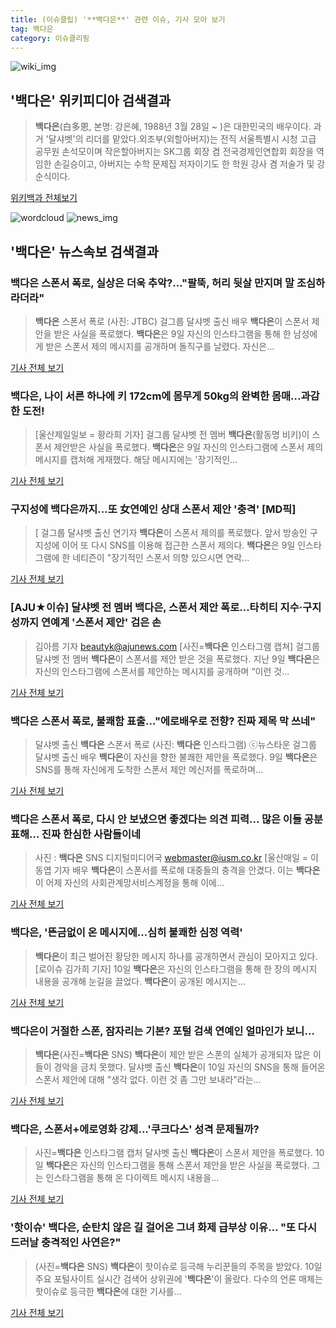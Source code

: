 ```yaml
---
title: (이슈클립) '**백다은**' 관련 이슈, 기사 모아 보기
tag: 백다은
category: 이슈클리핑
---
```

![wiki_img](https://user-images.githubusercontent.com/42597476/44503234-41136a80-a6d0-11e8-9071-6fc6418eafe4.png)
## **'**백다은**'** 위키피디아 검색결과
>**백다은**(白多恩, 본명: 강은혜, 1988년 3월 28일 ~ )은 대한민국의 배우이다. 과거 '달샤벳'의 리더를 맡았다.외조부(외할아버지)는 전직 서울특별시 시청 고급 공무원 손석모이며 작은할아버지는 SK그룹 회장 겸 전국경제인연합회 회장을 역임한 손길승이고, 아버지는 수학 문제집 저자이기도 한 학원 강사 겸 저술가 및 강순식이다.

<a href="https://ko.wikipedia.org/wiki/백다은" target="_blank">위키백과 전체보기</a>

![wordcloud](https://s3.ap-northeast-2.amazonaws.com/lyrics101-wordcloud/2018-09-10-1536579336.png)
![news_img](https://user-images.githubusercontent.com/42597476/44507050-1206f400-a6e4-11e8-8d98-7ffbfebb353f.png)
## **'**백다은**'** 뉴스속보 검색결과
### **백다은** 스폰서 폭로, 실상은 더욱 추악?…"팔뚝, 허리 뒷살 만지며 말 조심하라더라"

>**백다은** 스폰서 폭로 (사진: JTBC) 걸그룹 달샤벳 출신 배우 **백다은**이 스폰서 제안을 받은 사실을 폭로했다. **백다은**은 9일 자신의 인스타그램을 통해 한 남성에게 받은 스폰서 제의 메시지를 공개하며 돌직구를 날렸다. 자신은...

<a href="http://www.jemin.com/news/articleView.html?idxno=538095" target="_blank">기사 전체 보기</a>

### **백다은**, 나이 서른 하나에 키 172cm에 몸무게 50kg의 완벽한 몸매...과감한 도전!

>[울산제일일보 = 황라희 기자] 걸그룹 달샤벳 전 멤버 **백다은**(활동명 비키)이 스폰서 제안받은 사실을 폭로했다. **백다은**은 9일 자신의 인스타그램에 스폰서 제의 메시지를 캡처해 게재했다. 해당 메시지에는 '장기적인...

<a href="http://www.ujeil.com/news/articleView.html?idxno=214708" target="_blank">기사 전체 보기</a>

### 구지성에 **백다은**까지…또 女연예인 상대 스폰서 제안 '충격' [MD픽]

>[ 걸그룹 달샤벳 출신 연기자 **백다은**이 스폰서 제의를 폭로했다. 앞서 방송인 구지성에 이어 또 다시 SNS를 이용해 접근한 스폰서 제의다. **백다은**은 9일 인스타그램에 한 네티즌이 "장기적인 스폰서 의향 있으시면 연락...

<a href="http://www.mydaily.co.kr/new_yk/html/read.php?newsid=201809101833824829&ext=na" target="_blank">기사 전체 보기</a>

### [AJU★이슈] 달샤벳 전 멤버 **백다은**, 스폰서 제안 폭로…타히티 지수·구지성까지 연예계 '스폰서 제안' 검은 손

>김아름 기자 beautyk@ajunews.com [사진=**백다은** 인스타그램 캡쳐] 걸그룹 달샤벳 전 멤버 **백다은**이 스폰서를 제안 받은 것을 폭로했다. 지난 9일 **백다은**은 자신의 인스타그램에 스폰서를 제안하는 메시지를 공개하며 “이런 것...

<a href="http://www.ajunews.com/view/20180910153334743" target="_blank">기사 전체 보기</a>

### **백다은** 스폰서 폭로, 불쾌함 표출…"에로배우로 전향? 진짜 제목 막 쓰네"

>달샤벳 출신 **백다은** 스폰서 폭로 (사진: **백다은** 인스타그램) ⓒ뉴스타운 걸그룹 달샤벳 출신 배우 **백다은**이 자신을 향한 불쾌한 제안을 폭로했다. 9일 **백다은**은 SNS를 통해 자신에게 도착한 스폰서 제안 메신저를 폭로하며...

<a href="http://www.newstown.co.kr/news/articleView.html?idxno=339979" target="_blank">기사 전체 보기</a>

### **백다은** 스폰서 폭로, 다시 안 보냈으면 좋겠다는 의견 피력... 많은 이들 공분 표해... 진짜 한심한 사람들이네

>사진 : **백다은** SNS 디지털미디어국 webmaster@iusm.co.kr [울산매일 = 이동엽 기자 배우 **백다은**이 스폰서를 폭로해 대중들의 충격을 안겼다. 이는 **백다은**이 어제 자신의 사회관계망서비스계정을 통해 이에...

<a href="http://www.iusm.co.kr/news/articleView.html?idxno=816164" target="_blank">기사 전체 보기</a>

### **백다은**, '뜬금없이 온 메시지에...심히 불쾌한 심정 역력'

>**백다은**이 최근 벌어진 황당한 메시지 하나를 공개하면서 관심이 모아지고 있다. [로이슈 김가희 기자] 10일 **백다은**은 자신의 인스타그램을 통해 한 장의 메시지 내용을 공개해 눈길을 끌었다. **백다은**이 공개된 메시지는...

<a href="http://www.lawissue.co.kr/view.php?ud=2018091018091651872d12411ff9_12" target="_blank">기사 전체 보기</a>

### **백다은**이 거절한 스폰, 잠자리는 기본? 포털 검색 연예인 얼마인가 보니…

>**백다은**(사진=**백다은** SNS) **백다은**이 제안 받은 스폰의 실체가 공개되자 많은 이들이 경악을 금치 못했다. 달샤벳 출신 **백다은**이 10일 자신의 SNS을 통해 들어온 스폰서 제안에 대해 "생각 없다. 이런 것 좀 그만 보내라"라는...

<a href="http://www.gnmaeil.com/news/articleView.html?idxno=382227" target="_blank">기사 전체 보기</a>

### **백다은**, 스폰서+에로영화 강제...'쿠크다스' 성격 문제될까?

>사진=**백다은** 인스타그램 캡처 달샤벳 출신 **백다은**이 스폰서 제안을 폭로했다. 10일 **백다은**은 자신의 인스타그램을 통해 스폰서 제안을 받은 사실을 폭로했다. 그는 인스타그램을 통해 온 다이렉트 메시지 내용을...

<a href="http://www.rpm9.com/news/article.html?id=20180910090080" target="_blank">기사 전체 보기</a>

### '핫이슈' **백다은**, 순탄치 않은 길 걸어온 그녀 화제 급부상 이유... "또 다시 드러날 충격적인 사연은?"

>(사진=**백다은** SNS) **백다은**이 핫이슈로 등극해 누리꾼들의 주목을 받았다. 10일 주요 포털사이트 실시간 검색어 상위권에 '**백다은**'이 올랐다.  다수의 언론 매체는 핫이슈로 등극한 **백다은**에 대한 기사를...

<a href="http://www.siminilbo.co.kr/news/articleView.html?idxno=579135" target="_blank">기사 전체 보기</a>


